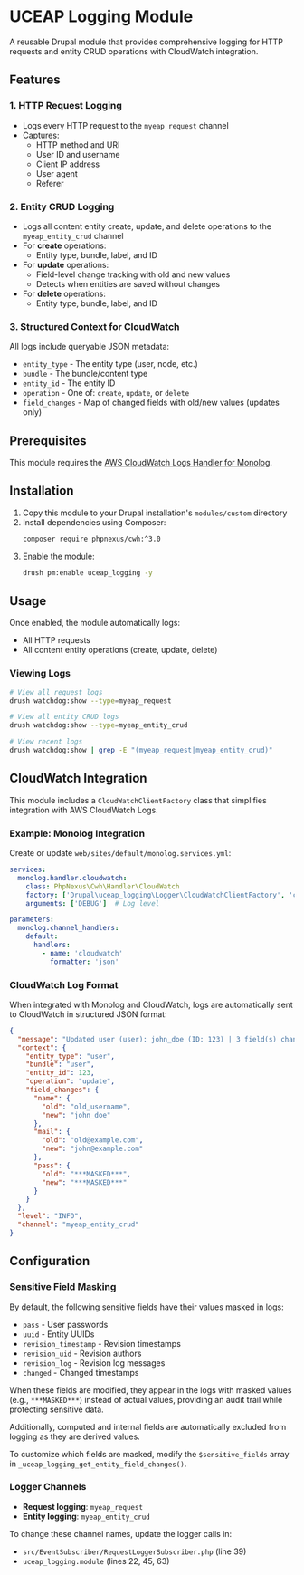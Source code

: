 # UCEAP Logging Module

A reusable Drupal module that provides comprehensive logging for HTTP requests and entity CRUD operations with CloudWatch integration.

## Features

### 1. HTTP Request Logging
- Logs every HTTP request to the `myeap_request` channel
- Captures:
  - HTTP method and URI
  - User ID and username
  - Client IP address
  - User agent
  - Referer

### 2. Entity CRUD Logging
- Logs all content entity create, update, and delete operations to the `myeap_entity_crud` channel
- For **create** operations:
  - Entity type, bundle, label, and ID
- For **update** operations:
  - Field-level change tracking with old and new values
  - Detects when entities are saved without changes
- For **delete** operations:
  - Entity type, bundle, label, and ID

### 3. Structured Context for CloudWatch
All logs include queryable JSON metadata:
- `entity_type` - The entity type (user, node, etc.)
- `bundle` - The bundle/content type
- `entity_id` - The entity ID
- `operation` - One of: `create`, `update`, or `delete`
- `field_changes` - Map of changed fields with old/new values (updates only)

## Prerequisites

This module requires the [AWS CloudWatch Logs Handler for Monolog](https://github.com/phpnexus/cwh).

## Installation

1. Copy this module to your Drupal installation's `modules/custom` directory
2. Install dependencies using Composer:
    ```bash
    composer require phpnexus/cwh:^3.0
    ```
2. Enable the module:
    ```bash
    drush pm:enable uceap_logging -y
    ```

## Usage

Once enabled, the module automatically logs:
- All HTTP requests
- All content entity operations (create, update, delete)

### Viewing Logs

```bash
# View all request logs
drush watchdog:show --type=myeap_request

# View all entity CRUD logs
drush watchdog:show --type=myeap_entity_crud

# View recent logs
drush watchdog:show | grep -E "(myeap_request|myeap_entity_crud)"
```

## CloudWatch Integration

This module includes a `CloudWatchClientFactory` class that simplifies integration with AWS CloudWatch Logs.

### Example: Monolog Integration

Create or update `web/sites/default/monolog.services.yml`:

```yaml
services:
  monolog.handler.cloudwatch:
    class: PhpNexus\Cwh\Handler\CloudWatch
    factory: ['Drupal\uceap_logging\Logger\CloudWatchClientFactory', 'createHandler']
    arguments: ['DEBUG']  # Log level

parameters:
  monolog.channel_handlers:
    default:
      handlers:
        - name: 'cloudwatch'
          formatter: 'json'
```

### CloudWatch Log Format

When integrated with Monolog and CloudWatch, logs are automatically sent to CloudWatch in structured JSON format:

```json
{
  "message": "Updated user (user): john_doe (ID: 123) | 3 field(s) changed",
  "context": {
    "entity_type": "user",
    "bundle": "user",
    "entity_id": 123,
    "operation": "update",
    "field_changes": {
      "name": {
        "old": "old_username",
        "new": "john_doe"
      },
      "mail": {
        "old": "old@example.com",
        "new": "john@example.com"
      },
      "pass": {
        "old": "***MASKED***",
        "new": "***MASKED***"
      }
    }
  },
  "level": "INFO",
  "channel": "myeap_entity_crud"
}
```

## Configuration

### Sensitive Field Masking

By default, the following sensitive fields have their values masked in logs:
- `pass` - User passwords
- `uuid` - Entity UUIDs
- `revision_timestamp` - Revision timestamps
- `revision_uid` - Revision authors
- `revision_log` - Revision log messages
- `changed` - Changed timestamps

When these fields are modified, they appear in the logs with masked values (e.g., `***MASKED***`) instead of actual values, providing an audit trail while protecting sensitive data.

Additionally, computed and internal fields are automatically excluded from logging as they are derived values.

To customize which fields are masked, modify the `$sensitive_fields` array in `_uceap_logging_get_entity_field_changes()`.

### Logger Channels

- **Request logging**: `myeap_request`
- **Entity logging**: `myeap_entity_crud`

To change these channel names, update the logger calls in:
- `src/EventSubscriber/RequestLoggerSubscriber.php` (line 39)
- `uceap_logging.module` (lines 22, 45, 63)
